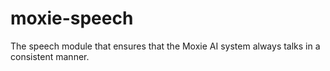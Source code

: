# moxie-speech
The speech module that ensures that the Moxie AI system always talks in a consistent manner.
